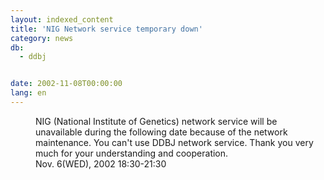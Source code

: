 ```yaml
---
layout: indexed_content
title: 'NIG Network service temporary down'
category: news
db:
  - ddbj


date: 2002-11-08T00:00:00
lang: en
---
```


<dd>NIG (National Institute of Genetics) network service will be unavailable during the following date because of the network maintenance. You can't use DDBJ network service. Thank you very much for your understanding and cooperation.<br>
<dd>Nov. 6(WED), 2002 18:30-21:30</dd>
</dd>
